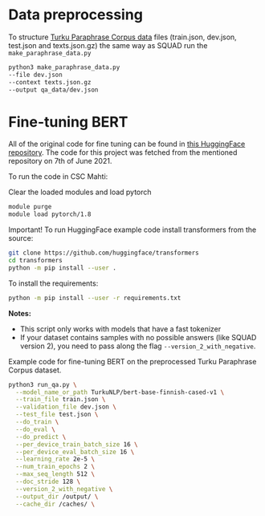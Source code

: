 # Data preprocessing

To structure [Turku Paraphrase Corpus data](https://github.com/TurkuNLP/Turku-paraphrase-corpus/tree/main/data-fi) files (train.json, dev.json, test.json and texts.json.gz) the same way as SQUAD run the `make_paraphrase_data.py`

```bash
python3 make_paraphrase_data.py 
--file dev.json 
--context texts.json.gz 
--output qa_data/dev.json
```

# Fine-tuning BERT

All of the original code for fine tuning can be found in [this HuggingFace repository](https://github.com/huggingface/transformers/tree/master/examples/pytorch/question-answering). The code for this project was fetched from the mentioned repository on 7th of June 2021.

To run the code in CSC Mahti:

Clear the loaded modules and load pytorch

```bash
module purge 
module load pytorch/1.8
```

Important! To run HuggingFace example code install transformers from the source:

```bash
git clone https://github.com/huggingface/transformers
cd transformers
python -m pip install --user . 
```
To install the requirements:
```bash
python -m pip install --user -r requirements.txt
```

**Notes:** 
- This script only works with models that have a fast tokenizer 
- If your dataset contains samples with no possible answers (like SQUAD version 2), you need to pass along the flag `--version_2_with_negative`.

Example code for fine-tuning BERT on the preprocessed Turku Paraphrase Corpus dataset. 

```bash
python3 run_qa.py \
  --model_name_or_path TurkuNLP/bert-base-finnish-cased-v1 \
  --train_file train.json \
  --validation_file dev.json \
  --test_file test.json \
  --do_train \
  --do_eval \
  --do_predict \
  --per_device_train_batch_size 16 \
  --per_device_eval_batch_size 16 \
  --learning_rate 2e-5 \
  --num_train_epochs 2 \
  --max_seq_length 512 \
  --doc_stride 128 \
  --version_2_with_negative \
  --output_dir /output/ \
  --cache_dir /caches/ \
```
